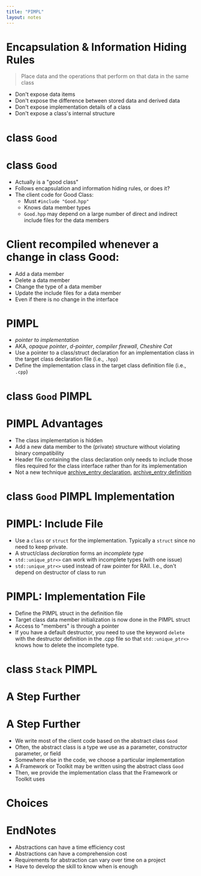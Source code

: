 ```yaml
---
title: "PIMPL"
layout: notes
---
```


# Encapsulation <span class="">& Information Hiding Rules</span>
> Place data and the operations that perform on that data in the same class

* Don't expose data items
* Don't expose the difference between stored data and derived data
* Don't expose implementation details of a class
* Don't expose a class's internal structure

# class `Good`
<script src="https://gist.github.com/mjdecker/93136da53473bbaa2ad2cee236e40f30.js?file=Good.hpp"></script>

<script src="https://gist.github.com/mjdecker/93136da53473bbaa2ad2cee236e40f30.js?file=Good.cpp"></script>

# class `Good`
<script src="https://gist.github.com/mjdecker/93136da53473bbaa2ad2cee236e40f30.js?file=Good.hpp"></script>

* Actually is a "good class"
* Follows encapsulation and information hiding rules, or does it?
* The client code for Good Class:
	* Must `#include "Good.hpp"`
	* Knows data member types
	* `Good.hpp` may depend on a large number of direct and indirect include files for the data members

# Client recompiled whenever a change in class Good:
<script src="https://gist.github.com/mjdecker/93136da53473bbaa2ad2cee236e40f30.js?file=Good.hpp"></script>

* Add a data member
* Delete a data member
* Change the type of a data member
* Update the include files for a data member
* Even if there is no change in the interface

# PIMPL
* *pointer to implementation*
* AKA, *opaque pointer*, *d-pointer*, *compiler firewall*, *Cheshire Cat*
* Use a pointer to a class/struct declaration for an implementation class in the target class declaration file (i.e., `.hpp`)
* Define the implementation class in the target class definition file (i.e., `.cpp`)

# class `Good` PIMPL
<script src="https://gist.github.com/mjdecker/93136da53473bbaa2ad2cee236e40f30.js?file=Good.hpp"></script>

<script src="https://gist.github.com/mjdecker/93136da53473bbaa2ad2cee236e40f30.js?file=Better.hpp"></script>

# PIMPL Advantages
<script src="https://gist.github.com/mjdecker/93136da53473bbaa2ad2cee236e40f30.js?file=Better.hpp"></script>

* The class implementation is hidden
* Add a new data member to the (private) structure without violating binary compatibility
* Header file containing the class declaration only needs to include those files required for the class interface rather than for its implementation
* Not a new technique [archive_entry declaration](https://github.com/libarchive/libarchive/blob/ce2aebd2e0640f0b29a730d8fe70cf65ed2f7c28/libarchive/archive.h#L182-L184), [archive_entry definition](https://github.com/libarchive/libarchive/blob/ce2aebd2e0640f0b29a730d8fe70cf65ed2f7c28/libarchive/archive_entry_private.h#L82)

# class `Good` PIMPL Implementation
<script src="https://gist.github.com/mjdecker/93136da53473bbaa2ad2cee236e40f30.js?file=Better.hpp"></script>

<script src="https://gist.github.com/mjdecker/93136da53473bbaa2ad2cee236e40f30.js?file=Better.cpp"></script>

# PIMPL: Include File
<script src="https://gist.github.com/mjdecker/93136da53473bbaa2ad2cee236e40f30.js?file=Better.hpp"></script>

* Use a `class` or `struct` for the implementation. Typically a `struct` since no need to keep private.
* A struct/class *declaration* forms an *incomplete type*
* `std::unique_ptr<>` can work with incomplete types (with one issue)
* `std::unique_ptr<>` used instead of raw pointer for RAII<span class="">. I.e., don't depend on destructor of class to run</span>

# PIMPL: Implementation File
<script src="https://gist.github.com/mjdecker/93136da53473bbaa2ad2cee236e40f30.js?file=Better.cpp"></script>

* Define the PIMPL struct in the definition file
* Target class data member initialization is now done in the PIMPL struct
* Access to "members" is through a pointer
* If you have a default destructor, you need to use the keyword `delete` with the destructor definition in the .cpp file so that `std::unique_ptr<>` knows how to delete the incomplete type.

# class `Stack` PIMPL
<script src="https://gist.github.com/mjdecker/93136da53473bbaa2ad2cee236e40f30.js?file=Stack.hpp"></script>

<script src="https://gist.github.com/mjdecker/93136da53473bbaa2ad2cee236e40f30.js?file=Stack.cpp"></script>

# A Step Further
<script src="https://gist.github.com/mjdecker/93136da53473bbaa2ad2cee236e40f30.js?file=ReallyGood.hpp"></script>

<script src="https://gist.github.com/mjdecker/93136da53473bbaa2ad2cee236e40f30.js?file=ReallyGoodImplementation.hpp"></script>

# A Step Further
<script src="https://gist.github.com/mjdecker/93136da53473bbaa2ad2cee236e40f30.js?file=ReallyGood.hpp"></script>

* We write most of the client code based on the abstract class `Good`
* Often, the abstract class is a type we use as a parameter, constructor parameter, or field
* Somewhere else in the code, we choose a particular implementation
* A Framework or Toolkit may be written using the abstract class `Good`
* Then, we provide the implementation class that the Framework or Toolkit uses

# Choices
<script src="https://gist.github.com/mjdecker/93136da53473bbaa2ad2cee236e40f30.js?file=ReallyGood.hpp"></script>

<script src="https://gist.github.com/mjdecker/93136da53473bbaa2ad2cee236e40f30.js?file=ReallyGoodOkay.hpp"></script>

# EndNotes
* Abstractions can have a time efficiency cost
* Abstractions can have a comprehension cost
* Requirements for abstraction can vary over time on a project
* Have to develop the skill to know when is enough
